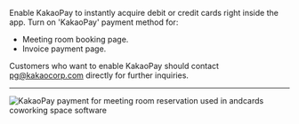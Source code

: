 Enable KakaoPay to instantly acquire debit or credit cards right inside the app. Turn on 'KakaoPay' payment method for:

- Meeting room booking page.
- Invoice payment page.

Customers who want to enable KakaoPay should contact pg@kakaocorp.com directly for further inquiries.

---

![KakaoPay payment for meeting room reservation used in andcards coworking space software](https://d7ccq1i35b0cj.cloudfront.net/andcards-integrations-kakaopay-light-en-1920-1200.png)

